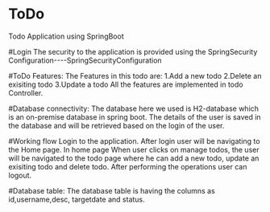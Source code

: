 # ToDo
Todo Application using SpringBoot

#Login 
The security to the application is provided using the SpringSecurity Configuration----SpringSecurityConfiguration

#ToDo Features:
The Features in this todo are:
1.Add a new todo
2.Delete an exisiting todo
3.Update a todo
All the features are implemented in todo Controller.

#Database connectivity:
The database here we used is H2-database which is an on-premise database in spring boot.
The details of the user is saved in the database and will be retrieved based on the login of the user.

#Working flow
Login to the application.
After login user will be navigating to the Home page. 
In home page When user clicks on manage todos, the user will be navigated to the todo page where he can add a new todo, update an exisiting todo and delete todo.
After performing the operations user can logout.



#Database table:
The database table is having the columns as id,username,desc, targetdate and status.


